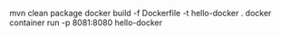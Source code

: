 mvn clean package
docker build -f Dockerfile -t hello-docker .
docker container run -p 8081:8080 hello-docker
